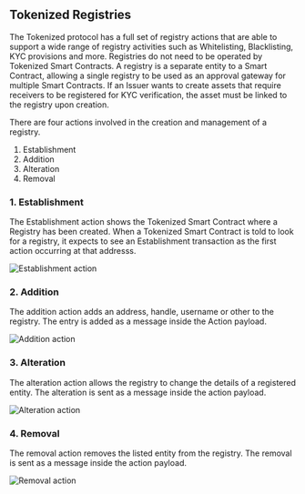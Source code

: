 ## Tokenized Registries
The Tokenized protocol has a full set of registry actions that are able to support a wide range of registry activities such as Whitelisting, Blacklisting, KYC provisions and more. Registries do not need to be operated by Tokenized Smart Contracts.
A registry is a separate entity to a Smart Contract, allowing a single registry to be used as an approval gateway for multiple Smart Contracts. 
If an Issuer wants to create assets that require receivers to be registered for KYC verification, the asset must be linked to the registry upon creation.

There are four actions involved in the creation and management of a registry.
1. Establishment
2. Addition
3. Alteration
4. Removal

### 1. Establishment
The Establishment action shows the Tokenized Smart Contract where a Registry has been created. When a Tokenized Smart Contract is told to look for a registry, it expects to see an Establishment transaction as the first action occurring at that addresss.

<img src="https://raw.githubusercontent.com/tokenized/docs/master/images/establishment-action.svg?sanitize=true" alt="Establishment action" align="middle">

### 2. Addition
The addition action adds an address, handle, username or other to the registry. The entry is added as a message inside the Action payload.

<img src="https://raw.githubusercontent.com/tokenized/docs/master/images/addition-action.svg?sanitize=true" alt="Addition action" align="middle">

### 3. Alteration
The alteration action allows the registry to change the details of a registered entity. The alteration is sent as a message inside the action payload.

<img src="https://raw.githubusercontent.com/tokenized/docs/master/images/alteration-action.svg?sanitize=true" alt="Alteration action" align="middle">

### 4. Removal
The removal action removes the listed entity from the registry. The removal is sent as a message inside the action payload.

<img src="https://raw.githubusercontent.com/tokenized/docs/master/images/removal-action.svg?sanitize=true" alt="Removal action" align="middle">
